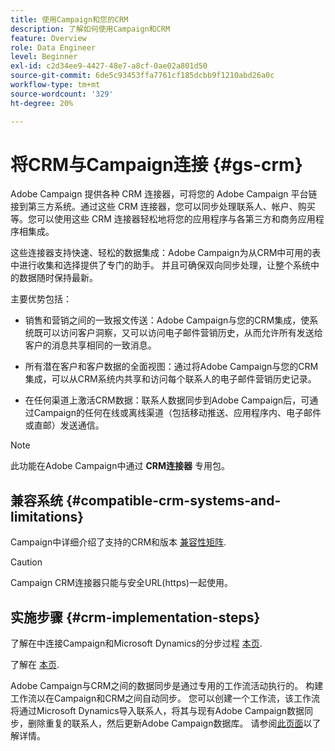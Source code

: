 ```yaml
---
title: 使用Campaign和您的CRM
description: 了解如何使用Campaign和CRM
feature: Overview
role: Data Engineer
level: Beginner
exl-id: c2d34ee9-4427-48e7-a8cf-0ae02a801d50
source-git-commit: 6de5c93453ffa7761cf185dcbb9f1210abd26a0c
workflow-type: tm+mt
source-wordcount: '329'
ht-degree: 20%

---
```


# 将CRM与Campaign连接 {#gs-crm}

Adobe Campaign 提供各种 CRM 连接器，可将您的 Adobe Campaign 平台链接到第三方系统。通过这些 CRM 连接器，您可以同步处理联系人、帐户、购买等。您可以使用这些 CRM 连接器轻松地将您的应用程序与各第三方和商务应用程序相集成。

这些连接器支持快速、轻松的数据集成：Adobe Campaign为从CRM中可用的表中进行收集和选择提供了专门的助手。 并且可确保双向同步处理，让整个系统中的数据随时保持最新。

主要优势包括：

* 销售和营销之间的一致报文传送：Adobe Campaign与您的CRM集成，使系统既可以访问客户洞察，又可以访问电子邮件营销历史，从而允许所有发送给客户的消息共享相同的一致消息。

* 所有潜在客户和客户数据的全面视图：通过将Adobe Campaign与您的CRM集成，可以从CRM系统内共享和访问每个联系人的电子邮件营销历史记录。

* 在任何渠道上激活CRM数据：联系人数据同步到Adobe Campaign后，可通过Campaign的任何在线或离线渠道（包括移动推送、应用程序内、电子邮件或直邮）发送通信。


>[!NOTE]
>
>此功能在Adobe Campaign中通过 **CRM连接器** 专用包。

## 兼容系统 {#compatible-crm-systems-and-limitations}

Campaign中详细介绍了支持的CRM和版本 [兼容性矩阵](../start/compatibility-matrix.md).

>[!CAUTION]
>
> Campaign CRM连接器只能与安全URL(https)一起使用。

## 实施步骤 {#crm-implementation-steps}

了解在中连接Campaign和Microsoft Dynamics的分步过程 [本页](ac-ms-dyn.md).

了解在 [本页](ac-sfdc.md).

Adobe Campaign与CRM之间的数据同步是通过专用的工作流活动执行的。 构建工作流以在Campaign和CRM之间自动同步。 您可以创建一个工作流，该工作流将通过Microsoft Dynamics导入联系人，将其与现有Adobe Campaign数据同步，删除重复的联系人，然后更新Adobe Campaign数据库。 请参阅[此页面](crm-data-sync.md)以了解详情。
